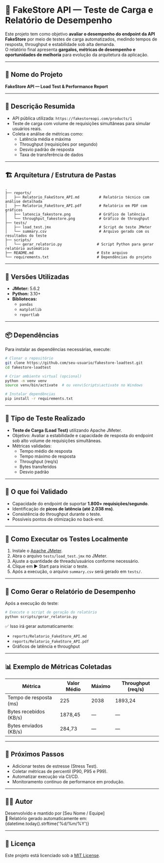 
# 🧪 FakeStore API — Teste de Carga e Relatório de Desempenho

Este projeto tem como objetivo **avaliar o desempenho do endpoint da API FakeStore** por meio de testes de carga automatizados, medindo tempos de resposta, throughput e estabilidade sob alta demanda.  
O relatório final apresenta **gargalos, métricas de desempenho e oportunidades de melhoria** para evolução da arquitetura da aplicação.

---

## 📌 Nome do Projeto

**FakeStore API — Load Test & Performance Report**

---

## 📄 Descrição Resumida

- API pública utilizada: `https://fakestoreapi.com/products/1`  
- Teste de carga com volume de requisições simultâneas para simular usuários reais.  
- Coleta e análise de métricas como:
  - Latência média e máxima  
  - Throughput (requisições por segundo)  
  - Desvio padrão de resposta  
  - Taxa de transferência de dados

---

## 🏗️ Arquitetura / Estrutura de Pastas

```plaintext
.
├── reports/
│   ├── Relatorio_FakeStore_API.md         # Relatório técnico com análise detalhada
│   ├── Relatorio_FakeStore_API.pdf        # Relatório em PDF com gráficos
│   ├── latencia_fakestore.png             # Gráfico de latência
│   └── throughput_fakestore.png           # Gráfico de throughput
├── tests/
│   ├── load_test.jmx                      # Script de teste JMeter
│   └── summary.csv                        # Arquivo gerado com os resultados do teste
├── scripts/
│   └── gerar_relatorio.py                # Script Python para gerar relatório automático
├── README.md                             # Este arquivo
└── requirements.txt                      # Dependências do projeto
```

---

## 🧰 Versões Utilizadas

- **JMeter:** 5.6.2  
- **Python:** 3.10+  
- **Bibliotecas:**  
  - `pandas`  
  - `matplotlib`  
  - `reportlab`

---

## 📦 Dependências

Para instalar as dependências necessárias, execute:

```bash
# Clonar o repositório
git clone https://github.com/seu-usuario/fakestore-loadtest.git
cd fakestore-loadtest

# Criar ambiente virtual (opcional)
python -m venv venv
source venv/bin/activate  # ou venv\Scripts\activate no Windows

# Instalar dependências
pip install -r requirements.txt
```

---

## 🧪 Tipo de Teste Realizado

- **Teste de Carga (Load Test)** utilizando Apache JMeter.
- Objetivo: Avaliar a estabilidade e capacidade de resposta do endpoint sob alto volume de requisições simultâneas.
- Métricas validadas:
  - Tempo médio de resposta
  - Tempo máximo de resposta
  - Throughput (req/s)
  - Bytes transferidos
  - Desvio padrão

---

## 🧭 O que foi Validado

- Capacidade do endpoint de suportar **1.800+ requisições/segundo**.  
- Identificação de **picos de latência (até 2.038 ms)**.  
- Consistência do throughput durante o teste.  
- Possíveis pontos de otimização no back-end.

---

## 🧰 Como Executar os Testes Localmente

1. Instale o [Apache JMeter](https://jmeter.apache.org/download_jmeter.cgi).  
2. Abra o arquivo `tests/load_test.jmx` no JMeter.  
3. Ajuste a quantidade de threads/usuários conforme necessário.  
4. Clique em ▶ Start para iniciar o teste.  
5. Após a execução, o arquivo `summary.csv` será gerado em `tests/`.

---

## 📝 Como Gerar o Relatório de Desempenho

Após a execução do teste:

```bash
# Execute o script de geração do relatório
python scripts/gerar_relatorio.py
```

✅ Isso irá gerar automaticamente:
- `reports/Relatorio_FakeStore_API.md`
- `reports/Relatorio_FakeStore_API.pdf`
- Gráficos de latência e throughput

---

## 📊 Exemplo de Métricas Coletadas

| Métrica                   | Valor Médio | Máximo | Throughput (req/s) |
|----------------------------|-------------|--------|---------------------|
| Tempo de resposta (ms)     | 225         | 2038   | 1893,24             |
| Bytes recebidos (KB/s)     | 1878,45     | —      | —                   |
| Bytes enviados (KB/s)      | 284,73      | —      | —                   |

---

## 🚀 Próximos Passos

- Adicionar testes de estresse (Stress Test).  
- Coletar métricas de percentil (P90, P95 e P99).  
- Automatizar execução via CI/CD.  
- Monitoramento contínuo de performance em produção.

---

## 🧑‍💻 Autor

Desenvolvido e mantido por [Seu Nome / Equipe]  
📅 Relatório gerado automaticamente em: {datetime.today().strftime('%d/%m/%Y')}

---

## 📜 Licença

Este projeto está licenciado sob a [MIT License](LICENSE).
